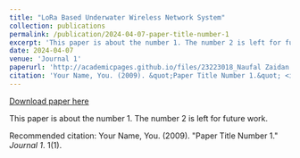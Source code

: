 ```yaml
---
title: "LoRa Based Underwater Wireless Network System"
collection: publications
permalink: /publication/2024-04-07-paper-title-number-1
excerpt: 'This paper is about the number 1. The number 2 is left for future work.'
date: 2024-04-07
venue: 'Journal 1'
paperurl: 'http://academicpages.github.io/files/23223018_Naufal Zaidan Nabhan_Paper.pdf'
citation: 'Your Name, You. (2009). &quot;Paper Title Number 1.&quot; <i>Journal 1</i>. 1(1).'
---
```


<a href='http://academicpages.github.io/files/23223018_Naufal Zaidan Nabhan_Paper.pdf'>Download paper here</a>

This paper is about the number 1. The number 2 is left for future work.

Recommended citation: Your Name, You. (2009). "Paper Title Number 1." <i>Journal 1</i>. 1(1).